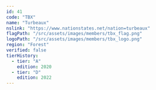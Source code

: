 ```yaml
---
id: 41
code: "TBX"
name: "Turbeaux"
nslink: "https://www.nationstates.net/nation=turbeaux"
flagPath: "/src/assets/images/members/tbx_flag.png"
logoPath: "/src/assets/images/members/tbx_logo.png"
region: "Forest"
verified: false
tierHistory:
  - tier: "A"
    edition: 2020
  - tier: "D"
    edition: 2022
---
```

